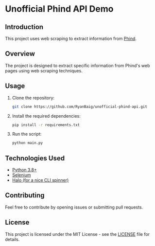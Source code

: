 # Unofficial Phind API Demo

## Introduction

This project uses web scraping to extract information from [Phind](https://phind.com/).

## Overview

The project is designed to extract specific information from Phind's web pages using web scraping techniques.

## Usage

1. Clone the repository:

   ```bash
   git clone https://github.com/RyanBaig/unofficial-phind-api.git
   ```

2. Install the required dependencies:
   ```bash
   pip install -r requirements.txt
   ```

3. Run the script:
   ```bash
   python main.py
   ```

## Technologies Used
- [Python 3.8+](https://python.org)
- [Selenium](https://selenium.dev)
- [Halo (for a nice CLI spinner)](https://github.com/manrajgrover/halo)

## Contributing
Feel free to contribute by opening issues or submitting pull requests.

## License
This project is licensed under the MIT License - see the [LICENSE](LICENSE) file for details.
